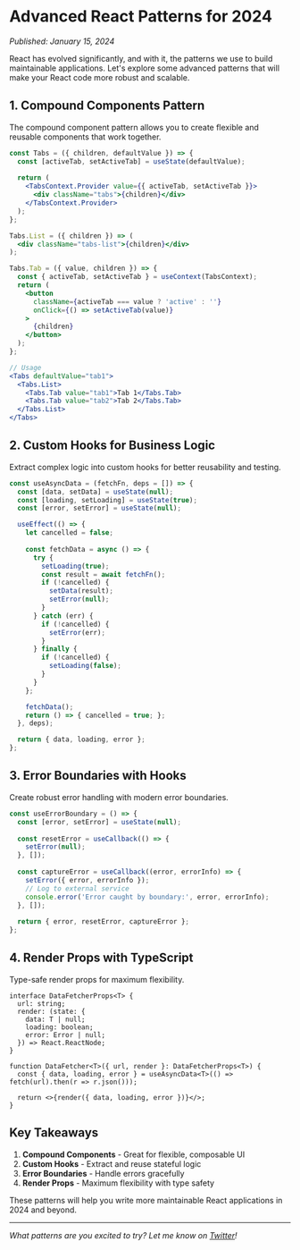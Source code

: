 # Advanced React Patterns for 2024

*Published: January 15, 2024*

React has evolved significantly, and with it, the patterns we use to build maintainable applications. Let's explore some advanced patterns that will make your React code more robust and scalable.

## 1. Compound Components Pattern

The compound component pattern allows you to create flexible and reusable components that work together.

```jsx
const Tabs = ({ children, defaultValue }) => {
  const [activeTab, setActiveTab] = useState(defaultValue);
  
  return (
    <TabsContext.Provider value={{ activeTab, setActiveTab }}>
      <div className="tabs">{children}</div>
    </TabsContext.Provider>
  );
};

Tabs.List = ({ children }) => (
  <div className="tabs-list">{children}</div>
);

Tabs.Tab = ({ value, children }) => {
  const { activeTab, setActiveTab } = useContext(TabsContext);
  return (
    <button 
      className={activeTab === value ? 'active' : ''}
      onClick={() => setActiveTab(value)}
    >
      {children}
    </button>
  );
};

// Usage
<Tabs defaultValue="tab1">
  <Tabs.List>
    <Tabs.Tab value="tab1">Tab 1</Tabs.Tab>
    <Tabs.Tab value="tab2">Tab 2</Tabs.Tab>
  </Tabs.List>
</Tabs>
```

## 2. Custom Hooks for Business Logic

Extract complex logic into custom hooks for better reusability and testing.

```jsx
const useAsyncData = (fetchFn, deps = []) => {
  const [data, setData] = useState(null);
  const [loading, setLoading] = useState(true);
  const [error, setError] = useState(null);

  useEffect(() => {
    let cancelled = false;
    
    const fetchData = async () => {
      try {
        setLoading(true);
        const result = await fetchFn();
        if (!cancelled) {
          setData(result);
          setError(null);
        }
      } catch (err) {
        if (!cancelled) {
          setError(err);
        }
      } finally {
        if (!cancelled) {
          setLoading(false);
        }
      }
    };

    fetchData();
    return () => { cancelled = true; };
  }, deps);

  return { data, loading, error };
};
```

## 3. Error Boundaries with Hooks

Create robust error handling with modern error boundaries.

```jsx
const useErrorBoundary = () => {
  const [error, setError] = useState(null);
  
  const resetError = useCallback(() => {
    setError(null);
  }, []);
  
  const captureError = useCallback((error, errorInfo) => {
    setError({ error, errorInfo });
    // Log to external service
    console.error('Error caught by boundary:', error, errorInfo);
  }, []);
  
  return { error, resetError, captureError };
};
```

## 4. Render Props with TypeScript

Type-safe render props for maximum flexibility.

```tsx
interface DataFetcherProps<T> {
  url: string;
  render: (state: {
    data: T | null;
    loading: boolean;
    error: Error | null;
  }) => React.ReactNode;
}

function DataFetcher<T>({ url, render }: DataFetcherProps<T>) {
  const { data, loading, error } = useAsyncData<T>(() => fetch(url).then(r => r.json()));
  
  return <>{render({ data, loading, error })}</>;
}
```

## Key Takeaways

1. **Compound Components** - Great for flexible, composable UI
2. **Custom Hooks** - Extract and reuse stateful logic
3. **Error Boundaries** - Handle errors gracefully
4. **Render Props** - Maximum flexibility with type safety

These patterns will help you write more maintainable React applications in 2024 and beyond.

---

*What patterns are you excited to try? Let me know on [Twitter](https://twitter.com/daniel_xu_dev)!*
